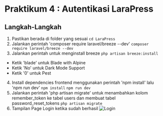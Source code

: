 # Praktikum 4 : Autentikasi LaraPress

## Langkah-Langkah
1. Pastikan berada di folder yang sesuai
```cd LaraPress```
2. Jalankan perintah 'composer require laravel/breeze --dev'
```composer require laravel/breeze --dev```
3. Jalankan perintah untuk menginstall breeze
```php artisan breeze:install```
- Ketik 'blade' untuk Blade with Alpine
- Ketik 'No' untuk Dark Mode Support
- Ketik '0' untuk Pest
4. Install dependencies frontend menggunakan perintah 'npm install' lalu 'npm run dev'
```npm install```
```npm run dev```
5. Jalankan perintah 'php artisan migrate' untuk menambahkan kolom remember_token ke tabel users dan membuat tabel password_reset_tokens
```php artisan migrate```
6. Tampilan Page Login ketika sudah berhasil
![Login](image.png)

